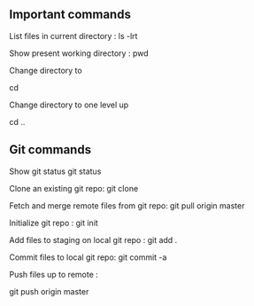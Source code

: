 Important commands
-------------------
List files in current directory :
ls -lrt


Show present working directory :
pwd


Change directory to <myfolder>

cd <myfolder>


Change directory to one level up

cd ..


Git commands
------------


Show git status
git status

Clone an existing git repo:
git clone <repo url>

Fetch and merge remote files from git repo:
git pull origin master 


Initialize git repo :
git init


Add files to staging on local git repo :
git add .


Commit files to local git repo:
git commit -a <message>


Push files up to remote :

git push origin master

